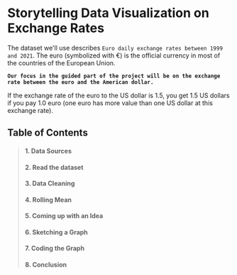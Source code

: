 # Storytelling Data Visualization on Exchange Rates

The dataset we'll use describes `Euro daily exchange rates between 1999 and 2021`. The euro (symbolized with €) is the official currency in most of the countries of the European Union.

**`Our focus in the guided part of the project will be on the exchange rate between the euro and the American dollar.`**

If the exchange rate of the euro to the US dollar is 1.5, you get 1.5 US dollars if you pay 1.0 euro (one euro has more value than one US dollar at this exchange rate).

## Table of Contents

> #### 1. Data Sources
> #### 2. Read the dataset
> #### 3. Data Cleaning
> #### 4. Rolling Mean
> #### 5. Coming up with an Idea
> #### 6. Sketching a Graph
> #### 7. Coding the Graph
> #### 8. Conclusion
